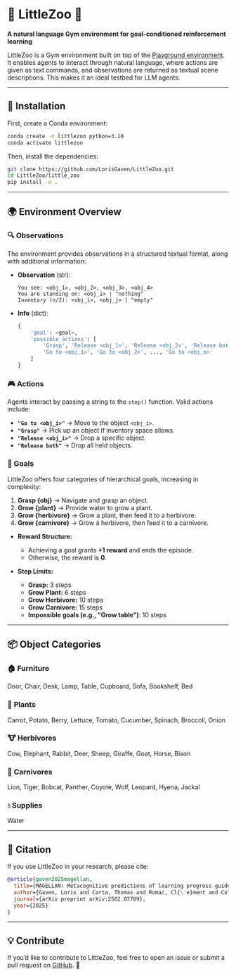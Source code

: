 # 🌿 LittleZoo 🦁

**A natural language Gym environment for goal-conditioned reinforcement learning**

LittleZoo is a Gym environment built on top of the [Playground environment](https://github.com/flowersteam/playground_env). It enables agents to interact through natural language, where actions are given as text commands, and observations are returned as textual scene descriptions. This makes it an ideal testbed for LLM agents.

---

## 🚀 Installation

First, create a Conda environment:

```sh
conda create -n littlezoo python=3.10
conda activate littlezoo
```

Then, install the dependencies:

```sh
git clone https://github.com/LorisGaven/LittleZoo.git
cd LittleZoo/little_zoo
pip install -e .
```

---

## 🌍 Environment Overview

### 🔍 Observations

The environment provides observations in a structured textual format, along with additional information:

- **Observation** (str):
  ```text
  You see: <obj_1>, <obj_2>, <obj_3>, <obj_4>
  You are standing on: <obj_i> | "nothing"
  Inventory (n/2): <obj_i>, <obj_j> | "empty"
  ```

- **Info** (dict):
  ```python
  {
      'goal': <goal>,
      'possible_actions': [
          'Grasp', 'Release <obj_1>', 'Release <obj_2>', 'Release both',
          'Go to <obj_1>', 'Go to <obj_2>', ..., 'Go to <obj_n>'
      ]
  }
  ```

### 🎮 Actions

Agents interact by passing a string to the `step()` function. Valid actions include:

- **`"Go to <obj_i>"`** → Move to the object `<obj_i>`.
- **`"Grasp"`** → Pick up an object if inventory space allows.
- **`"Release <obj_i>"`** → Drop a specific object.
- **`"Release both"`** → Drop all held objects.

### 🎯 Goals

LittleZoo offers four categories of hierarchical goals, increasing in complexity:

1. **Grasp {obj}** → Navigate and grasp an object.
2. **Grow {plant}** → Provide water to grow a plant.
3. **Grow {herbivore}** → Grow a plant, then feed it to a herbivore.
4. **Grow {carnivore}** → Grow a herbivore, then feed it to a carnivore.

- **Reward Structure:**
  - Achieving a goal grants **+1 reward** and ends the episode.
  - Otherwise, the reward is **0**.
  
- **Step Limits:**
  - **Grasp:** 3 steps
  - **Grow Plant:** 6 steps
  - **Grow Herbivore:** 10 steps
  - **Grow Carnivore:** 15 steps
  - **Impossible goals (e.g., "Grow table")**: 10 steps

---

## 📦 Object Categories

### 🏠 **Furniture**
Door, Chair, Desk, Lamp, Table, Cupboard, Sofa, Bookshelf, Bed

### 🌱 **Plants**
Carrot, Potato, Berry, Lettuce, Tomato, Cucumber, Spinach, Broccoli, Onion

### 🐮 **Herbivores**
Cow, Elephant, Rabbit, Deer, Sheep, Giraffe, Goat, Horse, Bison

### 🦁 **Carnivores**
Lion, Tiger, Bobcat, Panther, Coyote, Wolf, Leopard, Hyena, Jackal

### 💧 **Supplies**
Water

---

## 📖 Citation

If you use LittleZoo in your research, please cite:

```bibtex
@article{gaven2025magellan,
  title={MAGELLAN: Metacognitive predictions of learning progress guide autotelic LLM agents in large goal spaces},
  author={Gaven, Loris and Carta, Thomas and Romac, Cl{\'e}ment and Colas, C{\'e}dric and Lamprier, Sylvain and Sigaud, Olivier and Oudeyer, Pierre-Yves},
  journal={arXiv preprint arXiv:2502.07709},
  year={2025}
}
```

---

## 💡 Contribute

If you’d like to contribute to LittleZoo, feel free to open an issue or submit a pull request on [GitHub](https://github.com/LorisGaven/LittleZoo). 🚀
